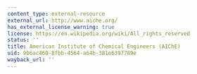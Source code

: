 ```yaml
---
content_type: external-resource
external_url: http://www.aiche.org/
has_external_license_warning: true
license: https://en.wikipedia.org/wiki/All_rights_reserved
status: ''
title: American Institute of Chemical Engineers (AIChE)
uid: 9b6ac460-8fbb-4564-a64b-381e6397789e
wayback_url: ''
---
```

